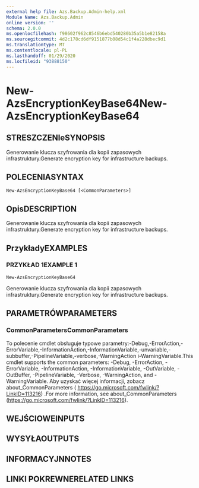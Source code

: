```yaml
---
external help file: Azs.Backup.Admin-help.xml
Module Name: Azs.Backup.Admin
online version: ''
schema: 2.0.0
ms.openlocfilehash: f98602f962c8546b6ebd540280b35a5b1e82158a
ms.sourcegitcommit: 4d2c178cd6df9151877b08d54c1f4a228dbec9d1
ms.translationtype: MT
ms.contentlocale: pl-PL
ms.lasthandoff: 01/29/2020
ms.locfileid: "93888150"
---
```

# <span data-ttu-id="4fb1c-101">New-AzsEncryptionKeyBase64</span><span class="sxs-lookup"><span data-stu-id="4fb1c-101">New-AzsEncryptionKeyBase64</span></span>

## <span data-ttu-id="4fb1c-102">STRESZCZENIe</span><span class="sxs-lookup"><span data-stu-id="4fb1c-102">SYNOPSIS</span></span>
<span data-ttu-id="4fb1c-103">Generowanie klucza szyfrowania dla kopii zapasowych infrastruktury.</span><span class="sxs-lookup"><span data-stu-id="4fb1c-103">Generate encryption key for infrastructure backups.</span></span>

## <span data-ttu-id="4fb1c-104">POLECENIA</span><span class="sxs-lookup"><span data-stu-id="4fb1c-104">SYNTAX</span></span>

```
New-AzsEncryptionKeyBase64 [<CommonParameters>]
```

## <span data-ttu-id="4fb1c-105">Opis</span><span class="sxs-lookup"><span data-stu-id="4fb1c-105">DESCRIPTION</span></span>
<span data-ttu-id="4fb1c-106">Generowanie klucza szyfrowania dla kopii zapasowych infrastruktury.</span><span class="sxs-lookup"><span data-stu-id="4fb1c-106">Generate encryption key for infrastructure backups.</span></span>

## <span data-ttu-id="4fb1c-107">Przykłady</span><span class="sxs-lookup"><span data-stu-id="4fb1c-107">EXAMPLES</span></span>

### <span data-ttu-id="4fb1c-108">PRZYKŁAD 1</span><span class="sxs-lookup"><span data-stu-id="4fb1c-108">EXAMPLE 1</span></span>
```
New-AzsEncryptionKeyBase64
```

<span data-ttu-id="4fb1c-109">Generowanie klucza szyfrowania dla kopii zapasowych infrastruktury.</span><span class="sxs-lookup"><span data-stu-id="4fb1c-109">Generate encryption key for infrastructure backups.</span></span>

## <span data-ttu-id="4fb1c-110">PARAMETRÓW</span><span class="sxs-lookup"><span data-stu-id="4fb1c-110">PARAMETERS</span></span>

### <span data-ttu-id="4fb1c-111">CommonParameters</span><span class="sxs-lookup"><span data-stu-id="4fb1c-111">CommonParameters</span></span>
<span data-ttu-id="4fb1c-112">To polecenie cmdlet obsługuje typowe parametry:-Debug,-ErrorAction,-ErrorVariable,-InformationAction,-InformationVariable,-unvariable,-subbuffer,-PipelineVariable,-verbose,-WarningAction i-WarningVariable.</span><span class="sxs-lookup"><span data-stu-id="4fb1c-112">This cmdlet supports the common parameters: -Debug, -ErrorAction, -ErrorVariable, -InformationAction, -InformationVariable, -OutVariable, -OutBuffer, -PipelineVariable, -Verbose, -WarningAction, and -WarningVariable.</span></span> <span data-ttu-id="4fb1c-113">Aby uzyskać więcej informacji, zobacz about_CommonParameters ( https://go.microsoft.com/fwlink/?LinkID=113216) .</span><span class="sxs-lookup"><span data-stu-id="4fb1c-113">For more information, see about_CommonParameters (https://go.microsoft.com/fwlink/?LinkID=113216).</span></span>

## <span data-ttu-id="4fb1c-114">WEJŚCIOWE</span><span class="sxs-lookup"><span data-stu-id="4fb1c-114">INPUTS</span></span>

## <span data-ttu-id="4fb1c-115">WYSYŁA</span><span class="sxs-lookup"><span data-stu-id="4fb1c-115">OUTPUTS</span></span>

## <span data-ttu-id="4fb1c-116">INFORMACYJN</span><span class="sxs-lookup"><span data-stu-id="4fb1c-116">NOTES</span></span>

## <span data-ttu-id="4fb1c-117">LINKI POKREWNE</span><span class="sxs-lookup"><span data-stu-id="4fb1c-117">RELATED LINKS</span></span>
